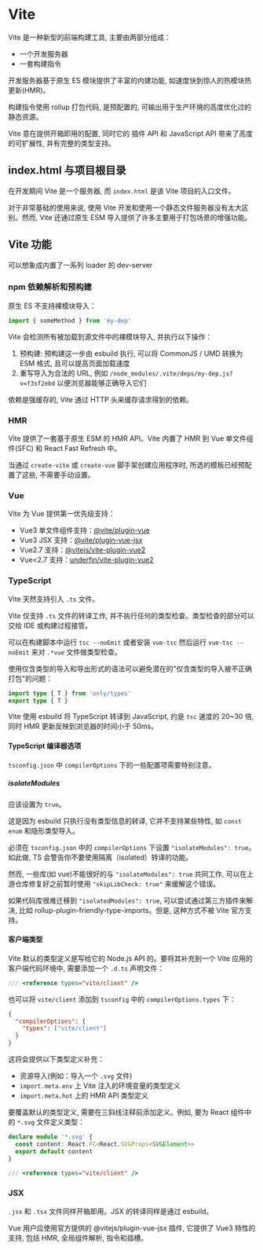 # Vite

Vite 是一种新型的前端构建工具, 主要由两部分组成：

- 一个开发服务器
- 一套构建指令

开发服务器基于原生 ES 模块提供了丰富的内建功能, 如速度快到惊人的热模块热更新(HMR)。

构建指令使用 rollup 打包代码, 是预配置的, 可输出用于生产环境的高度优化过的静态资源。

Vite 意在提供开箱即用的配置, 同时它的 插件 API 和 JavaScript API 带来了高度的可扩展性, 并有完整的类型支持。

## index.html 与项目根目录

在开发期间 Vite 是一个服务器, 而 `index.html` 是该 Vite 项目的入口文件。

对于非常基础的使用来说, 使用 Vite 开发和使用一个静态文件服务器没有太大区别。然而, Vite 还通过原生 ESM 导入提供了许多主要用于打包场景的增强功能。

## Vite 功能

可以想象成内置了一系列 loader 的 dev-server

### npm 依赖解析和预构建

原生 ES 不支持裸模块导入：

```js
import { someMethod } from 'my-dep'
```

Vite 会检测所有被加载到源文件中的裸模块导入, 并执行以下操作：

1. 预构建: 预构建这一步由 esbuild 执行, 可以将 CommonJS / UMD 转换为 ESM 格式, 且可以提高页面加载速度
2. 重写导入为合法的 URL, 例如 `/node_modules/.vite/deps/my-dep.js?v=f3sf2ebd` 以便浏览器能够正确导入它们

依赖是强缓存的, Vite 通过 HTTP 头来缓存请求得到的依赖。

### HMR

Vite 提供了一套基于原生 ESM 的 HMR API。Vite 内置了 HMR 到 Vue 单文件组件(SFC) 和 React Fast Refresh 中。

当通过 `create-vite` 或 `create-vue` 脚手架创建应用程序时, 所选的模板已经预配置了这些, 不需要手动设置。

### Vue

Vite 为 Vue 提供第一优先级支持：

- Vue3 单文件组件支持：[@vite/plugin-vue](https://github.com/vitejs/vite/tree/main/packages/plugin-vue)
- Vue3 JSX 支持：[@vite/plugin-vue-jsx](https://github.com/vitejs/vite/tree/main/packages/plugin-vue-jsx)
- Vue2.7 支持：[@vitejs/vite-plugin-vue2](https://github.com/vitejs/vite-plugin-vue2)
- Vue<2.7 支持：[underfin/vite-plugin-vue2](https://github.com/underfin/vite-plugin-vue2)

### TypeScript

Vite 天然支持引入 `.ts` 文件。

Vite 仅支持 `.ts` 文件的转译工作, 并不执行任何的类型检查。类型检查的部分可以交给 IDE 或构建过程接管。

可以在构建脚本中运行 `tsc --noEmit` 或者安装 `vue-tsc` 然后运行 `vue-tsc --noEmit` 来对 `.*vue` 文件做类型检查。

使用仅含类型的导入和导出形式的语法可以避免潜在的"仅含类型的导入被不正确打包"的问题：

```ts
import type { T } from 'only/types'
export type { T }
```

Vite 使用 esbuild 将 TypeScript 转译到 JavaScript, 约是 `tsc` 速度的 20~30 倍, 同时 HMR 更新反映到浏览器的时间小于 50ms。

#### TypeScript 编译器选项

`tsconfig.json` 中 `compilerOptions` 下的一些配置项需要特别注意。

##### isolateModules

应该设置为 `true`。

这是因为 esbuild 只执行没有类型信息的转译, 它并不支持某些特性, 如 `const enum` 和隐形类型导入。

必须在 `tsconfig.json` 中的 `compilerOptions` 下设置 `"isolateModules": true`。如此做, TS 会警告你不要使用隔离（isolated）转译的功能。

然而, 一些库(如 vue)不能很好的与 `"isolateModules": true` 共同工作, 可以在上游仓库修复好之前暂时使用 `"skipLibCheck: true"` 来缓解这个错误。

如果代码库很难迁移到 `"isolatedModules": true`, 可以尝试通过第三方插件来解决, 比如 rollup-plugin-friendly-type-imports。但是, 这种方式不被 Vite 官方支持。

#### 客户端类型

Vite 默认的类型定义是写给它的 Node.js API 的。要将其补充到一个 Vite 应用的客户端代码环境中, 需要添加一个 `.d.ts` 声明文件：

```ts
/// <reference types="vite/client" />
```

也可以将 `vite/client` 添加到 `tsconfig` 中的 `compilerOptions.types` 下：

```json
{
  "compilerOptions": {
    "types": ["vite/client"]
  }
}
```

这将会提供以下类型定义补充：

- 资源导入(例如：导入一个 `.svg` 文件)
- `import.meta.env` 上 Vite 注入的环境变量的类型定义
- `import.meta.hot` 上的 HMR API 类型定义

要覆盖默认的类型定义, 需要在三斜线注释前添加定义。例如, 要为 React 组件中的 `*.svg` 文件定义类型：

```ts
declare module '*.svg' {
  const content: React.FC<React.SVGProps<SVGElement>>
  export default content
}

/// <reference types="vite/client" />
```

### JSX 

`.jsx` 和 `.tsx` 文件同样开箱即用。JSX 的转译同样是通过 esbuild。

Vue 用户应使用官方提供的 @vitejs/plugin-vue-jsx 插件, 它提供了 Vue3 特性的支持, 包括 HMR, 全局组件解析, 指令和插槽。

